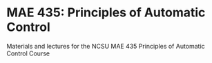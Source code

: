 # MAE 435: Principles of Automatic Control
Materials and lectures for the NCSU MAE 435 Principles of Automatic Control Course
